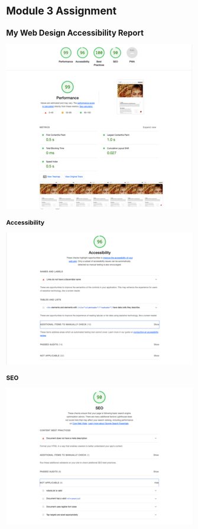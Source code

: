 
# Module 3 Assignment #

## My Web Design Accessibility Report ##

![alt text](/assets/images/lighthouse_report.png)

### Accessibility ###

![alt text](/assets/images/lighthouse_report2.png)

### SEO ###
![alt text](/assets/images/lighthouse_report3.png)
